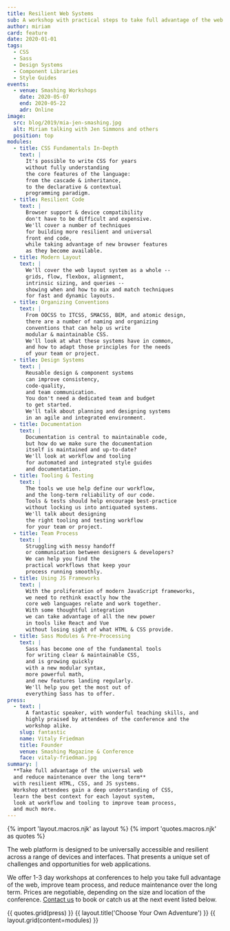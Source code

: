```yaml
---
title: Resilient Web Systems
sub: A workshop with practical steps to take full advantage of the web
author: miriam
card: feature
date: 2020-01-01
tags:
  - CSS
  - Sass
  - Design Systems
  - Component Libraries
  - Style Guides
events:
  - venue: Smashing Workshops
    date: 2020-05-07
    end: 2020-05-22
    adr: Online
image:
  src: blog/2019/mia-jen-smashing.jpg
  alt: Miriam talking with Jen Simmons and others
  position: top
modules:
  - title: CSS Fundamentals In-Depth
    text: |
      It's possible to write CSS for years
      without fully understanding
      the core features of the language:
      from the cascade & inheritance,
      to the declarative & contextual
      programming paradigm.
  - title: Resilient Code
    text: |
      Browser support & device compatibility
      don't have to be difficult and expensive.
      We'll cover a number of techniques
      for building more resilient and universal
      front end code,
      while taking advantage of new browser features
      as they become available.
  - title: Modern Layout
    text: |
      We'll cover the web layout system as a whole --
      grids, flow, flexbox, alignment,
      intrinsic sizing, and queries --
      showing when and how to mix and match techniques
      for fast and dynamic layouts.
  - title: Organizing Conventions
    text: |
      From OOCSS to ITCSS, SMACSS, BEM, and atomic design,
      there are a number of naming and organizing
      conventions that can help us write
      modular & maintainable CSS.
      We'll look at what these systems have in common,
      and how to adapt those principles for the needs
      of your team or project.
  - title: Design Systems
    text: |
      Reusable design & component systems
      can improve consistency,
      code-quality,
      and team communication.
      You don't need a dedicated team and budget
      to get started.
      We'll talk about planning and designing systems
      in an agile and integrated environment.
  - title: Documentation
    text: |
      Documentation is central to maintainable code,
      but how do we make sure the documentation
      itself is maintained and up-to-date?
      We'll look at workflow and tooling
      for automated and integrated style guides
      and documentation.
  - title: Tooling & Testing
    text: |
      The tools we use help define our workflow,
      and the long-term reliability of our code.
      Tools & tests should help encourage best-practice
      without locking us into antiquated systems.
      We'll talk about designing
      the right tooling and testing workflow
      for your team or project.
  - title: Team Process
    text: |
      Struggling with messy handoff
      or communication between designers & developers?
      We can help you find the
      practical workflows that keep your
      process running smoothly.
  - title: Using JS Frameworks
    text: |
      With the proliferation of modern JavaScript frameworks,
      we need to rethink exactly how the
      core web languages relate and work together.
      With some thoughtful integration
      we can take advantage of all the new power
      in tools like React and Vue
      without losing sight of what HTML & CSS provide.
  - title: Sass Modules & Pre-Processing
    text: |
      Sass has become one of the fundamental tools
      for writing clear & maintainable CSS,
      and is growing quickly
      with a new modular syntax,
      more powerful math,
      and new features landing regularly.
      We'll help you get the most out of
      everything Sass has to offer.
press:
  - text: |
      A fantastic speaker, with wonderful teaching skills, and
      highly praised by attendees of the conference and the
      workshop alike.
    slug: fantastic
    name: Vitaly Friedman
    title: Founder
    venue: Smashing Magazine & Conference
    face: vitaly-friedman.jpg
summary: |
  **Take full advantage of the universal web
  and reduce maintenance over the long term**
  with resilient HTML, CSS, and JS systems.
  Workshop attendees gain a deep understanding of CSS,
  learn the best context for each layout system,
  look at workflow and tooling to improve team process,
  and much more.
---
```


{% import 'layout.macros.njk' as layout %}
{% import 'quotes.macros.njk' as quotes %}

The web platform is designed
to be universally accessible and resilient
across a range of devices and interfaces.
That presents a unique set of challenges
and opportunities for web applications.

We offer 1-3 day workshops at conferences
to help you take full advantage of the web,
improve team process,
and reduce maintenance over the long term.
Prices are negotiable,
depending on the size and location
of the conference.
[Contact us](/contact/) to book
or catch us at the next event listed below.

{{ quotes.grid(press) }}
{{ layout.title('Choose Your Own Adventure') }}
{{ layout.grid(content=modules) }}
